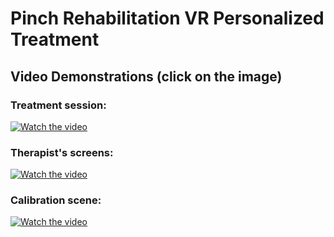 # Pinch Rehabilitation VR Personalized Treatment

## Video Demonstrations (click on the image)

### Treatment session:

[![Watch the video](https://img.youtube.com/vi/UXDEtDIf8B0/hqdefault.jpg)](https://youtu.be/UXDEtDIf8B0)

### Therapist's screens:

[![Watch the video](https://img.youtube.com/vi/yadUG_Av2Ak/hqdefault.jpg)](https://youtu.be/yadUG_Av2Ak)

### Calibration scene:

[![Watch the video](https://img.youtube.com/vi/lT0ffMFEwuQ/hqdefault.jpg)](https://youtu.be/lT0ffMFEwuQ)
